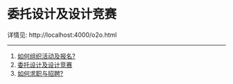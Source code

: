 # 委托设计及设计竞赛

详情见: http://localhost:4000/o2o.html   

-----

1. [如何组织活动及报名?](ucenter-1.md)  
1. [委托设计及设计竞赛](ucenter-3.md)
1. [如何求职与招聘?](ucenter-2.md)